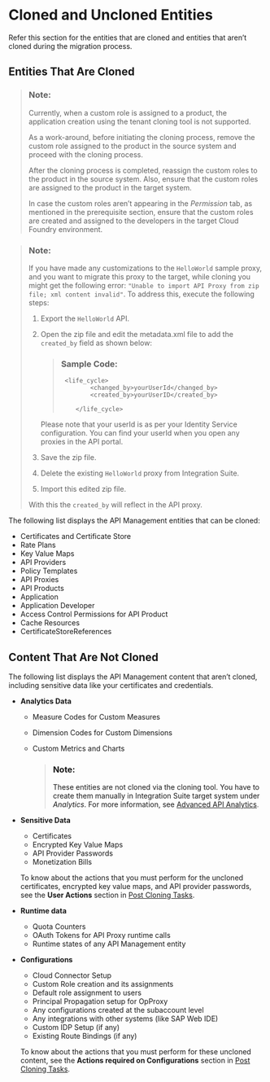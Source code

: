 <!-- loiob2b393d3582344dc80004944b393d227 -->

# Cloned and Uncloned Entities

Refer this section for the entities that are cloned and entities that aren’t cloned during the migration process.



<a name="loiob2b393d3582344dc80004944b393d227__section_svf_jld_2mb"/>

## Entities That Are Cloned

> ### Note:  
> Currently, when a custom role is assigned to a product, the application creation using the tenant cloning tool is not supported.
> 
> As a work-around, before initiating the cloning process, remove the custom role assigned to the product in the source system and proceed with the cloning process.
> 
> After the cloning process is completed, reassign the custom roles to the product in the source system. Also, ensure that the custom roles are assigned to the product in the target system.
> 
> In case the custom roles aren’t appearing in the *Permission* tab, as mentioned in the prerequisite section, ensure that the custom roles are created and assigned to the developers in the target Cloud Foundry environment.

> ### Note:  
> If you have made any customizations to the `HelloWorld` sample proxy, and you want to migrate this proxy to the target, while cloning you might get the following error: `"Unable to import API Proxy from zip file; xml content invalid"`. To address this, execute the following steps:
> 
> 1.  Export the `HelloWorld` API.
> 
> 2.  Open the zip file and edit the metadata.xml file to add the `created_by` field as shown below:
> 
>     > ### Sample Code:  
>     > ```
>     >  <life_cycle>
>     >         <changed_by>yourUserId</changed_by>
>     >         <created_by>yourUserID</created_by>
>     >         
>     >     </life_cycle>
>     > 
>     > ```
> 
>     Please note that your userId is as per your Identity Service configuration. You can find your userId when you open any proxies in the API portal.
> 
> 3.  Save the zip file.
> 
> 4.  Delete the existing `HelloWorld` proxy from Integration Suite.
> 
> 5.  Import this edited zip file.
> 
> 
> With this the `created_by` will reflect in the API proxy.

The following list displays the API Management entities that can be cloned:

-   Certificates and Certificate Store
-   Rate Plans
-   Key Value Maps
-   API Providers
-   Policy Templates
-   API Proxies
-   API Products
-   Application
-   Application Developer
-   Access Control Permissions for API Product
-   Cache Resources
-   CertificateStoreReferences



<a name="loiob2b393d3582344dc80004944b393d227__section_bdp_cmd_2mb"/>

## Content That Are Not Cloned

The following list displays the API Management content that aren’t cloned, including sensitive data like your certificates and credentials.

-   **Analytics Data**
    -   Measure Codes for Custom Measures

    -   Dimension Codes for Custom Dimensions

    -   Custom Metrics and Charts

        > ### Note:  
        > These entities are not cloned via the cloning tool. You have to create them manually in Integration Suite target system under *Analytics*. For more information, see [Advanced API Analytics](../50-Development/advanced-api-analytics-5973d4a.md).


-   **Sensitive Data**

    -   Certificates
    -   Encrypted Key Value Maps
    -   API Provider Passwords
    -   Monetization Bills

    To know about the actions that you must perform for the uncloned certificates, encrypted key value maps, and API provider passwords, see the **User Actions** section in [Post Cloning Tasks](post-cloning-tasks-49e9716.md).

-   **Runtime data**
    -   Quota Counters
    -   OAuth Tokens for API Proxy runtime calls
    -   Runtime states of any API Management entity

-   **Configurations**

    -   Cloud Connector Setup
    -   Custom Role creation and its assignments
    -   Default role assignment to users
    -   Principal Propagation setup for OpProxy
    -   Any configurations created at the subaccount level
    -   Any integrations with other systems \(like SAP Web IDE\)
    -   Custom IDP Setup \(if any\)
    -   Existing Route Bindings \(if any\)

    To know about the actions that you must perform for these uncloned content, see the **Actions required on Configurations** section in [Post Cloning Tasks](post-cloning-tasks-116d82c.md).


